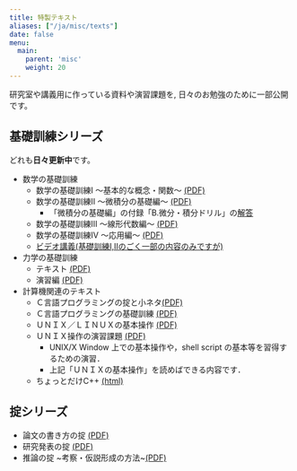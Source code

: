```yaml
---
title: 特製テキスト
aliases: ["/ja/misc/texts"]
date: false
menu:
  main:
    parent: 'misc'
    weight: 20
---
```


研究室や講義用に作っている資料や演習課題を, 日々のお勉強のために一部公開です。

## 基礎訓練シリーズ
どれも**日々更新中**です。

- 数学の基礎訓練
	+ 数学の基礎訓練I 〜基本的な概念・関数〜 [(PDF)](http://bcl.sci.yamaguchi-u.ac.jp/~jun/download/texts/math-lesson.pdf)
	+ 数学の基礎訓練II 〜微積分の基礎編〜 [(PDF)](http://bcl.sci.yamaguchi-u.ac.jp/~jun/download/texts/math-lesson2.pdf)
		* 「微積分の基礎編」の付録「B.微分・積分ドリル」の[解答](http://bcl.sci.yamaguchi-u.ac.jp/~jun/download/texts/classes/math/080626-biseki-answer.pdf)
	+ 数学の基礎訓練III 〜線形代数編〜 [(PDF)](http://bcl.sci.yamaguchi-u.ac.jp/~jun/download/texts/math-lesson3.pdf)
	+ 数学の基礎訓練IV 〜応用編〜 [(PDF)](http://bcl.sci.yamaguchi-u.ac.jp/~jun/download/texts/math-lesson4.pdf)
  + [ビデオ講義(基礎訓練I,IIのごく一部の内容のみですが)](../vlectures)
- 力学の基礎訓練
	+ テキスト [(PDF)](http://bcl.sci.yamaguchi-u.ac.jp/~jun/download/texts/physics-book.pdf)
	+ 演習編 [(PDF)](http://bcl.sci.yamaguchi-u.ac.jp/~jun/download/texts/physics-exercise.pdf)
- 計算機関連のテキスト
	+ Ｃ言語プログラミングの掟と小ネタ[(PDF)](http://bcl.sci.yamaguchi-u.ac.jp/~jun/download/texts/C.pdf)
	+ Ｃ言語プログラミングの基礎訓練 [(PDF)](http://bcl.sci.yamaguchi-u.ac.jp/~jun/download/texts/C-lesson.pdf)
	+ ＵＮＩＸ／ＬＩＮＵＸの基本操作 [(PDF)](http://bcl.sci.yamaguchi-u.ac.jp/~jun/download/texts/unix.pdf)
	+ ＵＮＩＸ操作の演習課題 [(PDF)](http://bcl.sci.yamaguchi-u.ac.jp/~jun/download/texts/unix-lesson.pdf)
		* UNIX/X Window 上での基本操作や，shell script の基本等を習得するための演習．
		* 上記「ＵＮＩＸの基本操作」を読めばできる内容です．
	+ ちょっとだけC++ [(html)](../cpp)

## 掟シリーズ
- 論文の書き方の掟
[(PDF)](http://bcl.sci.yamaguchi-u.ac.jp/~jun/download/texts/paper.pdf)
- 研究発表の掟
[(PDF)](http://bcl.sci.yamaguchi-u.ac.jp/~jun/download/texts/presen.pdf)
- 推論の掟 ~考察・仮説形成の方法~[(PDF)](http://bcl.sci.yamaguchi-u.ac.jp/~jun/download/texts/argument.pdf)
